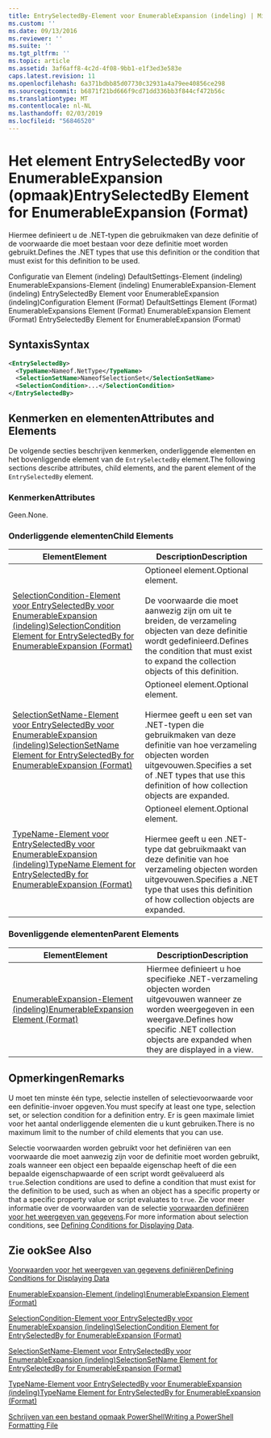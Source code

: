 ```yaml
---
title: EntrySelectedBy-Element voor EnumerableExpansion (indeling) | Microsoft Docs
ms.custom: ''
ms.date: 09/13/2016
ms.reviewer: ''
ms.suite: ''
ms.tgt_pltfrm: ''
ms.topic: article
ms.assetid: 3af6aff8-4c2d-4f08-9bb1-e1f3ed3e583e
caps.latest.revision: 11
ms.openlocfilehash: 6a371bdbb85d07730c32931a4a79ee40856ce298
ms.sourcegitcommit: b6871f21bd666f9cd71dd336bb3f844cf472b56c
ms.translationtype: MT
ms.contentlocale: nl-NL
ms.lasthandoff: 02/03/2019
ms.locfileid: "56846520"
---
```

# <a name="entryselectedby-element-for-enumerableexpansion-format"></a><span data-ttu-id="9098f-102">Het element EntrySelectedBy voor EnumerableExpansion (opmaak)</span><span class="sxs-lookup"><span data-stu-id="9098f-102">EntrySelectedBy Element for EnumerableExpansion (Format)</span></span>

<span data-ttu-id="9098f-103">Hiermee definieert u de .NET-typen die gebruikmaken van deze definitie of de voorwaarde die moet bestaan voor deze definitie moet worden gebruikt.</span><span class="sxs-lookup"><span data-stu-id="9098f-103">Defines the .NET types that use this definition or the condition that must exist for this definition to be used.</span></span>

<span data-ttu-id="9098f-104">Configuratie van Element (indeling) DefaultSettings-Element (indeling) EnumerableExpansions-Element (indeling) EnumerableExpansion-Element (indeling) EntrySelectedBy Element voor EnumerableExpansion (indeling)</span><span class="sxs-lookup"><span data-stu-id="9098f-104">Configuration Element (Format) DefaultSettings Element (Format) EnumerableExpansions Element (Format) EnumerableExpansion Element (Format) EntrySelectedBy Element for EnumerableExpansion (Format)</span></span>

## <a name="syntax"></a><span data-ttu-id="9098f-105">Syntaxis</span><span class="sxs-lookup"><span data-stu-id="9098f-105">Syntax</span></span>

```xml
<EntrySelectedBy>
  <TypeName>Nameof.NetType</TypeName>
  <SelectionSetName>NameofSelectionSet</SelectionSetName>
  <SelectionCondition>...</SelectionCondition>
</EntrySelectedBy>
```

## <a name="attributes-and-elements"></a><span data-ttu-id="9098f-106">Kenmerken en elementen</span><span class="sxs-lookup"><span data-stu-id="9098f-106">Attributes and Elements</span></span>

<span data-ttu-id="9098f-107">De volgende secties beschrijven kenmerken, onderliggende elementen en het bovenliggende element van de `EntrySelectedBy` element.</span><span class="sxs-lookup"><span data-stu-id="9098f-107">The following sections describe attributes, child elements, and the parent element of the `EntrySelectedBy` element.</span></span>

### <a name="attributes"></a><span data-ttu-id="9098f-108">Kenmerken</span><span class="sxs-lookup"><span data-stu-id="9098f-108">Attributes</span></span>

<span data-ttu-id="9098f-109">Geen.</span><span class="sxs-lookup"><span data-stu-id="9098f-109">None.</span></span>

### <a name="child-elements"></a><span data-ttu-id="9098f-110">Onderliggende elementen</span><span class="sxs-lookup"><span data-stu-id="9098f-110">Child Elements</span></span>

|<span data-ttu-id="9098f-111">Element</span><span class="sxs-lookup"><span data-stu-id="9098f-111">Element</span></span>|<span data-ttu-id="9098f-112">Description</span><span class="sxs-lookup"><span data-stu-id="9098f-112">Description</span></span>|
|-------------|-----------------|
|[<span data-ttu-id="9098f-113">SelectionCondition-Element voor EntrySelectedBy voor EnumerableExpansion (indeling)</span><span class="sxs-lookup"><span data-stu-id="9098f-113">SelectionCondition Element for EntrySelectedBy for EnumerableExpansion (Format)</span></span>](./selectioncondition-element-for-entryselectedby-for-enumerableexpansion-format.md)|<span data-ttu-id="9098f-114">Optioneel element.</span><span class="sxs-lookup"><span data-stu-id="9098f-114">Optional element.</span></span><br /><br /> <span data-ttu-id="9098f-115">De voorwaarde die moet aanwezig zijn om uit te breiden, de verzameling objecten van deze definitie wordt gedefinieerd.</span><span class="sxs-lookup"><span data-stu-id="9098f-115">Defines the condition that must exist to expand the collection objects of this definition.</span></span>|
|[<span data-ttu-id="9098f-116">SelectionSetName-Element voor EntrySelectedBy voor EnumerableExpansion (indeling)</span><span class="sxs-lookup"><span data-stu-id="9098f-116">SelectionSetName Element for EntrySelectedBy for EnumerableExpansion (Format)</span></span>](./selectionsetname-element-for-entryselectedby-for-enumerableexpansion-format.md)|<span data-ttu-id="9098f-117">Optioneel element.</span><span class="sxs-lookup"><span data-stu-id="9098f-117">Optional element.</span></span><br /><br /> <span data-ttu-id="9098f-118">Hiermee geeft u een set van .NET-typen die gebruikmaken van deze definitie van hoe verzameling objecten worden uitgevouwen.</span><span class="sxs-lookup"><span data-stu-id="9098f-118">Specifies a set of .NET types that use this definition of how collection objects are expanded.</span></span>|
|[<span data-ttu-id="9098f-119">TypeName-Element voor EntrySelectedBy voor EnumerableExpansion (indeling)</span><span class="sxs-lookup"><span data-stu-id="9098f-119">TypeName Element for EntrySelectedBy for EnumerableExpansion (Format)</span></span>](./typename-element-for-entryselectedby-for-enumerableexpansion-format.md)|<span data-ttu-id="9098f-120">Optioneel element.</span><span class="sxs-lookup"><span data-stu-id="9098f-120">Optional element.</span></span><br /><br /> <span data-ttu-id="9098f-121">Hiermee geeft u een .NET-type dat gebruikmaakt van deze definitie van hoe verzameling objecten worden uitgevouwen.</span><span class="sxs-lookup"><span data-stu-id="9098f-121">Specifies a .NET type that uses this definition of how collection objects are expanded.</span></span>|

### <a name="parent-elements"></a><span data-ttu-id="9098f-122">Bovenliggende elementen</span><span class="sxs-lookup"><span data-stu-id="9098f-122">Parent Elements</span></span>

|<span data-ttu-id="9098f-123">Element</span><span class="sxs-lookup"><span data-stu-id="9098f-123">Element</span></span>|<span data-ttu-id="9098f-124">Description</span><span class="sxs-lookup"><span data-stu-id="9098f-124">Description</span></span>|
|-------------|-----------------|
|[<span data-ttu-id="9098f-125">EnumerableExpansion-Element (indeling)</span><span class="sxs-lookup"><span data-stu-id="9098f-125">EnumerableExpansion Element (Format)</span></span>](./enumerableexpansion-element-format.md)|<span data-ttu-id="9098f-126">Hiermee definieert u hoe specifieke .NET-verzameling objecten worden uitgevouwen wanneer ze worden weergegeven in een weergave.</span><span class="sxs-lookup"><span data-stu-id="9098f-126">Defines how specific .NET collection objects are expanded when they are displayed in a view.</span></span>|

## <a name="remarks"></a><span data-ttu-id="9098f-127">Opmerkingen</span><span class="sxs-lookup"><span data-stu-id="9098f-127">Remarks</span></span>

<span data-ttu-id="9098f-128">U moet ten minste één type, selectie instellen of selectievoorwaarde voor een definitie-invoer opgeven.</span><span class="sxs-lookup"><span data-stu-id="9098f-128">You must specify at least one type, selection set, or selection condition for a definition entry.</span></span> <span data-ttu-id="9098f-129">Er is geen maximale limiet voor het aantal onderliggende elementen die u kunt gebruiken.</span><span class="sxs-lookup"><span data-stu-id="9098f-129">There is no maximum limit to the number of child elements that you can use.</span></span>

<span data-ttu-id="9098f-130">Selectie voorwaarden worden gebruikt voor het definiëren van een voorwaarde die moet aanwezig zijn voor de definitie moet worden gebruikt, zoals wanneer een object een bepaalde eigenschap heeft of die een bepaalde eigenschapwaarde of een script wordt geëvalueerd als `true`.</span><span class="sxs-lookup"><span data-stu-id="9098f-130">Selection conditions are used to define a condition that must exist for the definition to be used, such as when an object has a specific property or that a specific property value or script evaluates to `true`.</span></span> <span data-ttu-id="9098f-131">Zie voor meer informatie over de voorwaarden van de selectie [voorwaarden definiëren voor het weergeven van gegevens](./defining-conditions-for-displaying-data.md).</span><span class="sxs-lookup"><span data-stu-id="9098f-131">For more information about selection conditions, see [Defining Conditions for Displaying Data](./defining-conditions-for-displaying-data.md).</span></span>

## <a name="see-also"></a><span data-ttu-id="9098f-132">Zie ook</span><span class="sxs-lookup"><span data-stu-id="9098f-132">See Also</span></span>

[<span data-ttu-id="9098f-133">Voorwaarden voor het weergeven van gegevens definiëren</span><span class="sxs-lookup"><span data-stu-id="9098f-133">Defining Conditions for Displaying Data</span></span>](./defining-conditions-for-displaying-data.md)

[<span data-ttu-id="9098f-134">EnumerableExpansion-Element (indeling)</span><span class="sxs-lookup"><span data-stu-id="9098f-134">EnumerableExpansion Element (Format)</span></span>](./enumerableexpansion-element-format.md)

[<span data-ttu-id="9098f-135">SelectionCondition-Element voor EntrySelectedBy voor EnumerableExpansion (indeling)</span><span class="sxs-lookup"><span data-stu-id="9098f-135">SelectionCondition Element for EntrySelectedBy for EnumerableExpansion (Format)</span></span>](./selectioncondition-element-for-entryselectedby-for-enumerableexpansion-format.md)

[<span data-ttu-id="9098f-136">SelectionSetName-Element voor EntrySelectedBy voor EnumerableExpansion (indeling)</span><span class="sxs-lookup"><span data-stu-id="9098f-136">SelectionSetName Element for EntrySelectedBy for EnumerableExpansion (Format)</span></span>](./selectionsetname-element-for-entryselectedby-for-enumerableexpansion-format.md)

[<span data-ttu-id="9098f-137">TypeName-Element voor EntrySelectedBy voor EnumerableExpansion (indeling)</span><span class="sxs-lookup"><span data-stu-id="9098f-137">TypeName Element for EntrySelectedBy for EnumerableExpansion (Format)</span></span>](./typename-element-for-entryselectedby-for-enumerableexpansion-format.md)

[<span data-ttu-id="9098f-138">Schrijven van een bestand opmaak PowerShell</span><span class="sxs-lookup"><span data-stu-id="9098f-138">Writing a PowerShell Formatting File</span></span>](./writing-a-powershell-formatting-file.md)
